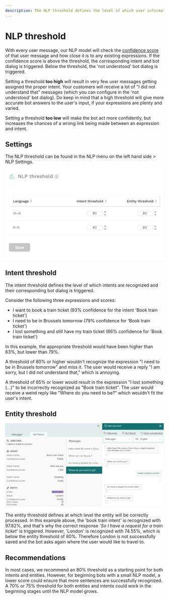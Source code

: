 ```yaml
---
description: The NLP threshold defines the level of which user information is understood
---
```


# NLP threshold

With every user message, our NLP model will check the [confidence score ](https://docs.chatlayer.ai/understanding-users/natural-language-processing-nlp)of that user message and how close it is to any existing expressions. If the confidence score is above the threshold, the corresponding intent and bot dialog is triggered. Below the threshold, the 'not understood' bot dialog is triggered.

Setting a threshold **too high** will result in very few user messages getting assigned the proper intent. Your customers will receive a lot of "I did not understand that" messages (which you can configure in the 'not understood' bot dialog). Do keep in mind that a high threshold will give more accurate bot answers to the user's input, if your expressions are plenty and varied.

Setting a threshold **too low** will make the bot act more confidently, but increases the chances of a wrong link being made between an expression and intent.

## Settings

The NLP threshold can be found in the NLP menu on the left hand side > NLP Settings.&#x20;



![](<../../.gitbook/assets/image (197).png>)

## Intent threshold

The intent threshold defines the level of which intents are recognized and their corresponding bot dialog is triggered.

Consider the following three expressions and scores:

* I want to book a train ticket (93% confidence for the intent 'Book train ticket')
* I need to be in Brussels tomorrow (79% confidence for 'Book train ticket')
* I lost something and still have my train ticket (66% confidence for 'Book train ticket')

In this example, the appropriate threshold would have been higher than 63%, but lower than 79%.

A threshold of 80% or higher wouldn't recognize the expression "I need to be in Brussels tomorrow" and miss it. The user would receive a reply "I am sorry, but I did not understand that," which is annoying.

A threshold of 65% or lower would result in the expression "I lost something (...)" to be incorrectly recognized as "Book train ticket". The user would receive a weird reply like "Where do you need to be?" which wouldn't fit the user's intent.



## Entity threshold

![An example where the entity 'London' is recognized with 74.55%](<../../.gitbook/assets/image (684) (1).png>)

The entity threshold defines at which level the entity will be correctly processed. In this example above, the 'book train intent' is recognized with 97.82%, and that's why the correct response _'So I have a request for a train ticket'_ is triggered. However, 'London' is recognized with 74.55%, which is below the entity threshold of 80%. Therefore London is not successfully saved and the bot asks again where the user would like to travel to.

## Recommendations

In most cases, we recommend an 80% threshold as a starting point for both intents and entities. However, for beginning bots with a small NLP model, a lower score could ensure that more sentences are successfully recognized. A 70% or 75% threshold for both entities and intents could work in the beginning stages until the NLP model grows.

